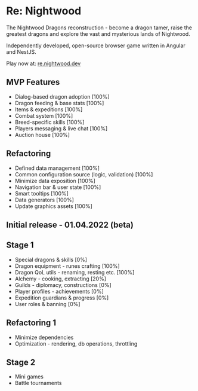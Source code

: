 # Re: Nightwood
The Nightwood Dragons reconstruction - become a dragon tamer, raise the greatest dragons and explore the vast and mysterious lands of Nightwood.

Independently developed, open-source browser game written in Angular and NestJS.

Play now at: [re.nightwood.dev](https://re.nightwood.dev/)

## MVP Features
 - Dialog-based dragon adoption [100%]
 - Dragon feeding & base stats [100%]
 - Items & expeditions [100%]
 - Combat system [100%]
 - Breed-specific skills [100%]
 - Players messaging & live chat [100%]
 - Auction house [100%]

## Refactoring
 - Defined data management [100%]
 - Common configuration source (logic, validation) [100%]
 - Minimize data exposition [100%]
 - Navigation bar & user state [100%]
 - Smart tooltips [100%]
 - Data generators [100%]
 - Update graphics assets [100%]

## Initial release - 01.04.2022 (beta)

## Stage 1
 - Special dragons & skills [0%]
 - Dragon equipment - runes crafting [100%]
 - Dragon QoL utils - renaming, resting etc. [100%]
 - Alchemy - cooking, extracting [20%]
 - Guilds - diplomacy, constructions [0%]
 - Player profiles - achievements [0%]
 - Expedition guardians & progress [0%]
 - User roles & banning [0%]


## Refactoring 1
 - Minimize dependencies
 - Optimization - rendering, db operations, throttling

## Stage 2
 - Mini games
 - Battle tournaments
